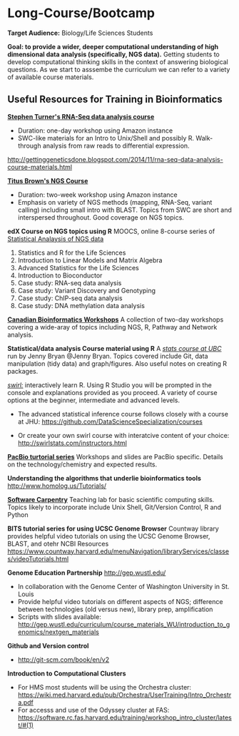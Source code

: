
# Long-Course/Bootcamp

**Target Audience:** Biology/Life Sciences Students

**Goal: to provide a wider, deeper computational understanding of high dimensional data analysis (specifically, NGS data).** Getting students to develop computational thinking skills in the context of answering biological questions. As we start to asssembe the curriculum we can refer to a variety of available course materials.

## Useful Resources for Training in Bioinformatics

[**Stephen Turner's RNA-Seq data analysis course**](http://bioconnector.github.io/workshops/lessons/rnaseq-1day/)                      
* Duration: one-day workshop using Amazon instance
* SWC-like materials for an Intro to Unix/Shell and possibly R. Walk-through analysis from raw reads to differential expression. 

http://gettinggeneticsdone.blogspot.com/2014/11/rna-seq-data-analysis-course-materials.html

[**Titus Brown's NGS Course**](http://angus.readthedocs.org/en/2014/) 
* Duration: two-week workshop using Amazon instance
* Emphasis on variety of NGS methods (mapping, RNA-Seq, variant calling) including small intro with BLAST. Topics from SWC are short and interspersed throughout. Good coverage on NGS topics.


**edX Course on NGS topics using R** 
MOOCS, online 8-course series of [Statistical Analaysis of NGS data](http://simplystatistics.org/2014/11/25/harvardx-biomedical-data-science-open-online-training-curriculum-launches-on-january-19/)

1. Statistics and R for the Life Sciences
2. Introduction to Linear Models and Matrix Algebra
3. Advanced Statistics for the Life Sciences
4. Introduction to Bioconductor
5. Case study: RNA-seq data analysis
6. Case study: Variant Discovery and Genotyping
7. Case study: ChIP-seq data analysis
8. Case study: DNA methylation data analysis

[**Canadian Bioinformatics Workshops**](http://bioinformatics.ca/workshops/2014)
A collection of two-day workshops covering a wide-aray of topics including NGS, R, Pathway and Network analysis.

**Statistical/data analysis Course material using R**
A [_stats course at UBC_](http://stat545-ubc.github.io/topics.html) run by Jenny Bryan @Jenny Bryan. Topics covered include Git, data manipulation (tidy data) and graph/figures. Also useful notes on creating R packages.

[_swirl:_](http://swirlstats.com/) interactively learn R. Using R Studio you will be prompted in the console and explanations provided as you proceed. A variety of course options at the beginner, intermediate and advanced levels. 

* The advanced statistical inference course follows closely with a course at JHU:
https://github.com/DataScienceSpecialization/courses

* Or create your own swirl course with interatcive content of your choice:
http://swirlstats.com/instructors.html

[**PacBio turtorial series**](https://github.com/PacificBiosciences/Bioinformatics-Training/wiki)
Workshops and slides are PacBio specific. Details on the technology/chemistry and expected results.

**Understanding the algorithms that underlie bioinformatics tools**
http://www.homolog.us/Tutorials/

[**Software Carpentry**](http://software-carpentry.org/lessons.html)
Teaching lab for basic scientific computing skills. Topics likely to incorporate include Unix Shell, Git/Version Control, R and Python 

**BITS tutorial series for using UCSC Genome Browser**
Countway library provides helpful video tutorials on using the UCSC Genome Browser, BLAST, and otehr NCBI Resources
https://www.countway.harvard.edu/menuNavigation/libraryServices/classes/videoTutorials.html

**Genome Education Partnership** 
http://gep.wustl.edu/
* In collaboration with the Genome Center of Washington University in St. Louis
* Provide helpful video tutorials on different aspects of NGS; difference between technologies (old versus new), library prep, amplification
* Scripts with slides available: http://gep.wustl.edu/curriculum/course_materials_WU/introduction_to_genomics/nextgen_materials

**Github and Version control**
* http://git-scm.com/book/en/v2

**Introduction to Computational Clusters**
* For HMS most students will be using the Orchestra cluster: https://wiki.med.harvard.edu/pub/Orchestra/UserTraining/Intro_Orchestra.pdf
* For accesss and use of the Odyssey cluster at FAS: https://software.rc.fas.harvard.edu/training/workshop_intro_cluster/latest/#(1)

	
